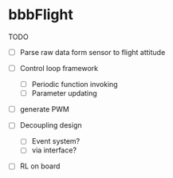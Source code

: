 # bbbFlight

TODO

- [ ] Parse raw data form sensor to flight attitude
- [ ] Control loop framework

    - [ ] Periodic function invoking
    - [ ] Parameter updating

- [ ] generate PWM

- [ ] Decoupling design
    - [ ] Event system?
    - [ ] via interface?

- [ ] RL on board